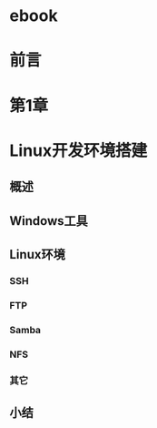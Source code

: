 # ebook

# 前言

# 第1章


# Linux开发环境搭建
## 概述
## Windows工具
## Linux环境
### SSH
### FTP
### Samba
### NFS
### 其它
## 小结

